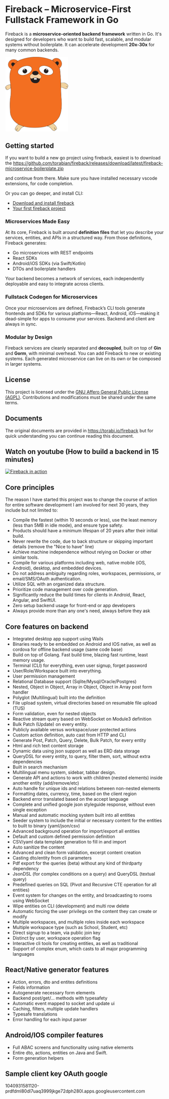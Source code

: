 # Fireback – Microservice-First Fullstack Framework in Go

Fireback is a **microservice-oriented backend framework** written in Go. It's designed for developers who want to build fast, scalable, and modular systems without boilerplate. It can accelerate development **20x-30x** for many common backends.

<img src=".github/logo.svg" alt="Fireback logo" width="200"/>



## Getting started

If you want to build a new go project using fireback, easiest is to download the https://github.com/torabian/fireback/releases/download/latest/fireback-microservice-boilerplate.zip 

and continue from there. Make sure you have installed necessary vscode extensions, for code completion.

Or you can go deeper, and install CLI:

- [Download and install fireback](./download-and-install-fireback)
- [Your first fireback project](./first-fireback-project)


### Microservices Made Easy

At its core, Fireback is built around **definition files** that let you describe your services, entities, and APIs in a structured way. From those definitions, Fireback generates:

- Go microservices with REST endpoints  
- React SDKs  
- Android/iOS SDKs (via Swift/Kotlin)  
- DTOs and boilerplate handlers

Your backend becomes a network of services, each independently deployable and easy to integrate across clients.



### Fullstack Codegen for Microservices

Once your microservices are defined, Fireback’s CLI tools generate frontends and SDKs for various platforms—React, Android, iOS—making it dead-simple for apps to consume your services. Backend and client are always in sync.


### Modular by Design

Fireback services are cleanly separated and **decoupled**, built on top of **Gin** and **Gorm**, with minimal overhead. You can add Fireback to new or existing systems. Each generated microservice can live on its own or be composed in larger systems.

## License

This project is licensed under the [GNU Affero General Public License (AGPL)](LICENSE.md). Contributions and modifications must be shared under the same terms. 

## Documents

The original documents are provided in https://torabi.io/fireback but for quick understanding you
can continue reading this document.


## Watch on youtube (How to build a backend in 15 minutes)

[![Fireback in action](https://img.youtube.com/vi/G2Wjeq7ZmS0/0.jpg)](https://www.youtube.com/watch?v=G2Wjeq7ZmS0)

## Core principles

The reason I have started this project was to change the course of action for entire software development I am involved for next
30 years, they include but not limited to:

- Compile the fastest (within 10 seconds or less), use the least memory (less than 5MB in idle mode), and ensure type safety.
- Products should have a minimum lifespan of 20 years after their initial build.
- Never rewrite the code, due to back structure or skipping important details (remove the "Nice to have" line)
- Achieve machine independence without relying on Docker or other similar tools.
- Compile for various platforms including web, native mobile (iOS, Android), desktop, and embedded devices.
- Do not address ambiguity regarding roles, workspaces, permissions, or email/SMS/OAuth authentication.
- Utilize SQL with an organized data structure.
- Prioritize code management over code generation.
- Significantly reduce the build times for clients in Android, React, Angular, and SwiftUI.
- Zero setup backend usage for front-end or app developers
- Always provide more than any one's need, always before they ask

## Core features on backend

- Integrated desktop app support using Wails
- Binaries ready to be embedded on Android and IOS native, as well as cordova for offline backend usage (same code base)
- Build on top of Golang. Fast build time, blazing fast runtime, least memory usage.
- Terminal (CLI) for everything, even user signup, forget password
- User/Role/Workspace built into everything.
- User permission management
- Relational Database support (Sqlite/Mysql/Oracle/Postgres)
- Nested, Object in Object, Array in Object, Object in Array post form handler
- Polyglot (Multilingual) built into the definition
- File upload system, virtual directories based on resumable file upload (TUS)
- Form validation, even for nested objects
- Reactive stream query based on WebSocket on Module3 definition
- Bulk Patch (Update) on every entity.
- Publicly available versus workspace/user protected actions
- Custom action definition, auto cast from HTTP and CLI
- Generate Post, Patch, Query, Delete, Bulk Patch, for every entity
- Html and rich text content storage
- Dynamic data using json support as well as ERD data storage
- QueryDSL for every entity, to query, filter them, sort, without extra dependencies
- Built in search mechanism
- Multilingual menu system, sidebar, tabbar design.
- Generate API and actions to work with children (nested elements) inside another entity (add/remove/etc)
- Auto handle for unique ids and relations between non-nested elements
- Formatting dates, currency, time, based on the client region
- Backend error translated based on the accept language
- Complete and unified google json styleguide response, without even single exception
- Manual and automatic mocking system built into all entities
- Seeder system to include the initial or necessary content for the entities to built to binary (yaml/json/csv)
- Advanced background operation for import/export all entities
- Default and custom defined permission definition
- CSV/yaml data template generation to fill in and import
- Auto sanitize the content
- Advanced and clean form validation, excerpt content creation
- Casting dto/entity from cli parameters
- Pdf export for the queries (beta) without any kind of thirdparty dependency
- JsonDSL (for complex conditions on a query) and QueryDSL (textual query)
- Predefined queries on SQL (Pivot and Recursive CTE operation for all entities)
- Event system for changes on the entity, and broadcasting to rooms using WebSocket
- Wipe entities on CLI (development) and multi row delete 
- Automatic forcing the user privilegs on the content they can create or modify
- Multiple workspaces, and multiple roles inside each workspace
- Multiple workspace type (such as School, Student, etc)
- Direct signup to a team, via public join key
- Distinct by user, workspace operation flag
- Interactive cli tools for creating entities, as well as traditional
- Support of complex enum, which casts to all major programming languages

## React/Native generator features

- Action, errors, dto and entites definitions
- Fields information
- Autogenerate necessary form elements
- Backend post/get/... methods with typesafety
- Automatic event mapped to socket and update ui
- Caching, filters, multiple update handlers
- Typesafe translations
- Error handling for each input parser

## Android/IOS compiler features

- Full ABAC screens and functionality using native elements
- Entire dto, actions, entities on Java and Swift.
- Form generation helpers
 

## Sample client key OAuth google

1040931581120-prdfdml80dl7uaq3999jkge72dph280l.apps.googleusercontent.com